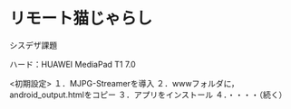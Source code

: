 # リモート猫じゃらし

シスデザ課題

ハード：HUAWEI MediaPad T1 7.0

<初期設定>
１．MJPG-Streamerを導入
２．wwwフォルダに，android_output.htmlをコピー
３．アプリをインストール
４．・・・・（続く）
